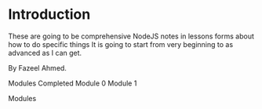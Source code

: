# Introduction

These are going to be comprehensive NodeJS notes in lessons forms about how to do specific things
It is going to start from very beginning to as advanced as I can get. 

By Fazeel Ahmed.

Modules Completed
Module 0
Module 1

Modules 
